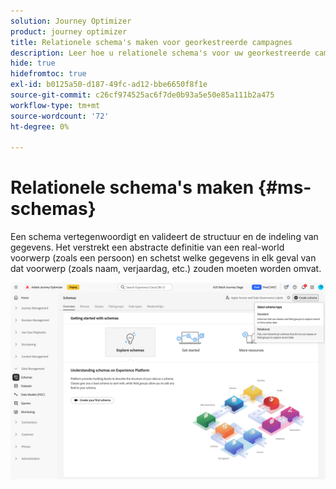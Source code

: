 ```yaml
---
solution: Journey Optimizer
product: journey optimizer
title: Relationele schema's maken voor georkestreerde campagnes
description: Leer hoe u relationele schema's voor uw georkestreerde campagnes kunt maken en beheren
hide: true
hidefromtoc: true
exl-id: b0125a50-d187-49fc-ad12-bbe6650f8f1e
source-git-commit: c26cf974525ac6f7de0b93a5e50e85a111b2a475
workflow-type: tm+mt
source-wordcount: '72'
ht-degree: 0%

---
```


# Relationele schema&#39;s maken {#ms-schemas}

Een schema vertegenwoordigt en valideert de structuur en de indeling van gegevens. Het verstrekt een abstracte definitie van een real-world voorwerp (zoals een persoon) en schetst welke gegevens in elk geval van dat voorwerp (zoals naam, verjaardag, etc.) zouden moeten worden omvat.

![ creeer de knoop van het Schema met Relationele geselecteerde optie ](assets/create-relational-schema.png)
